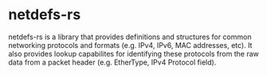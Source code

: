 # netdefs-rs

netdefs-rs is a library that provides definitions and structures for common networking
protocols and formats (e.g. IPv4, IPv6, MAC addresses, etc). It also provides lookup
capabilites for identifying these protocols from the raw data from a packet header
(e.g. EtherType, IPv4 Protocol field).
